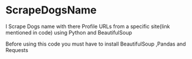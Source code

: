 # ScrapeDogsName
I Scrape Dogs name with there Profile URLs from a specific site(link mentioned in code) using Python and  BeautifulSoup

Before using this code you must have to install BeautifulSoup ,Pandas and Requests

